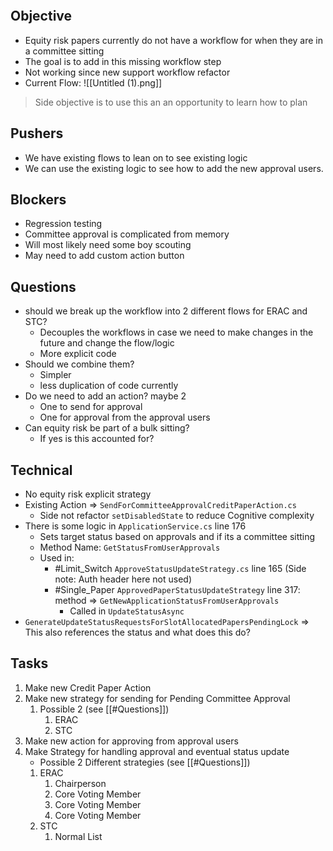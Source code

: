 
```toc
```

## Objective
- Equity risk papers currently do not have a workflow for when they are in a committee sitting
- The goal is to add in this missing workflow step
- Not working since new support workflow refactor
- Current Flow:
  ![[Untitled (1).png]]

> Side objective is to use this an an opportunity to learn how to plan


## Pushers
- We have existing flows to lean on to see existing logic
- We can use the existing logic to see how to add the new approval users. 


## Blockers
- Regression testing
- Committee approval is complicated from memory
- Will most likely need some boy scouting
- May need to add custom action button


## Questions
- should we break up the workflow into 2 different flows for ERAC and STC?
	- Decouples the workflows in case we need to make changes in the future and change the flow/logic
	- More explicit code
- Should we combine them?
	- Simpler
	- less duplication of code currently
- Do we need to add an action? maybe 2
	- One to send for approval 
	- One for approval from the approval users
- Can equity risk be part of a bulk sitting?
	- If yes is this accounted for?


## Technical

- No equity risk explicit strategy
- Existing Action => ` SendForCommitteeApprovalCreditPaperAction.cs `
	- Side not refactor ` setDisabledState ` to reduce Cognitive complexity
- There is some logic in ` ApplicationService.cs ` line 176
	- Sets target status based on approvals and if its a committee sitting
	- Method Name: ` GetStatusFromUserApprovals `
	- Used in:
		- #Limit_Switch ` ApproveStatusUpdateStrategy.cs ` line 165 (Side note: Auth header here not used)
		- #Single_Paper ` ApprovedPaperStatusUpdateStrategy ` line 317: method => 
		  ` GetNewApplicationStatusFromUserApprovals `
			- Called in ` UpdateStatusAsync `
- ` GenerateUpdateStatusRequestsForSlotAllocatedPapersPendingLock ` => This also references the status and what does this do?


## Tasks

1. Make new Credit Paper Action
2. Make new strategy for sending for Pending Committee Approval
	1. Possible 2 (see [[#Questions]])
		1. ERAC
		2. STC
3. Make new action for approving from approval users
4. Make Strategy for handling approval and eventual status update
	-  Possible 2 Different strategies (see [[#Questions]])
	1. ERAC
		1. Chairperson
		2. Core Voting Member
		3. Core Voting Member
		4. Core Voting Member
	2. STC
		1. Normal List
